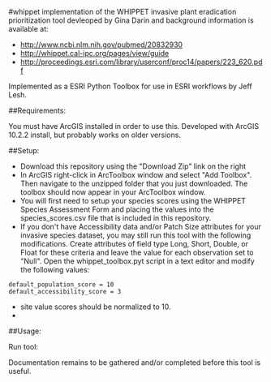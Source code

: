 #whippet
implementation of the WHIPPET invasive plant eradication prioritization tool devleoped by Gina Darin and background information is available at:

- http://www.ncbi.nlm.nih.gov/pubmed/20832930
- http://whippet.cal-ipc.org/pages/view/guide
- http://proceedings.esri.com/library/userconf/proc14/papers/223_620.pdf

Implemented as a ESRI Python Toolbox for use in ESRI workflows by Jeff Lesh.

##Requirements:

You must have ArcGIS installed in order to use this. Developed with ArcGIS 10.2.2 install, but probably works on older versions.

##Setup:

- Download this repository using the "Download Zip" link on the right
- In ArcGIS right-click in ArcToolbox window and select "Add Toolbox". Then navigate to the unzipped folder that you just downloaded.  The toolbox should now appear in your ArcToolbox window.
- You will first need to setup your species scores using the WHIPPET Species Assessment Form and placing the values into the species_scores.csv file that is included in this repository.
- If you don't have Accessibility data and/or Patch Size attributes for your invasive species dataset, you may still run this tool with the following modifications.  Create attributes of field type Long, Short, Double, or Float for these criteria and leave the value for each observation set to "Null".  Open the whippet_toolbox.pyt script in a text editor and modify the following values: 
```
default_population_score = 10
default_accessibility_score = 3
```
- site value scores should be normalized to 10.
- 
##Usage:




Run tool:

Documentation remains to be gathered and/or completed before this tool is useful. 
